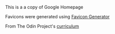 This is a a copy of Google Homepage

Favicons were generated using [Favicon Generator](https://realfavicongenerator.net/)

From The Odin Project's [curriculum](http://www.theodinproject.com/courses/web-development-101/lessons/html-css)